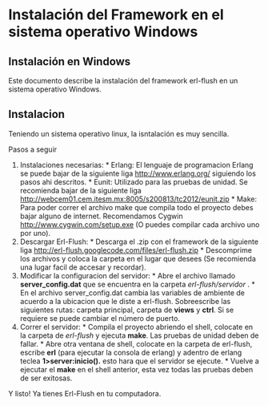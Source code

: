 # Instalación del Framework en el sistema operativo Windows

## Instalación en Windows ##

Este documento describe la instalación del framework erl-flush en un sistema operativo Windows.


## Instalacion ##

Teniendo un sistema operativo linux, la isntalación es muy sencilla.

Pasos a seguir
  1. Instalaciones necesarias:
    * Erlang: El lenguaje de programacion Erlang se puede bajar de la siguiente liga http://www.erlang.org/ siguiendo los pasos ahi descritos.
    * Eunit: Utilizado para las pruebas de unidad. Se recomienda bajar de la siguiente liga http://webcem01.cem.itesm.mx:8005/s200813/tc2012/eunit.zip
    * Make: Para poder correr el archivo make que compila todo el proyecto debes bajar alguno de internet. Recomendamos Cygwin http://www.cygwin.com/setup.exe (O puedes compilar cada archivo uno por uno).
  1. Descargar Erl-Flush:
    * Descarga el .zip con el framework de la siguiente liga http://erl-flush.googlecode.com/files/erl-flush.zip
    * Descomprime los archivos y coloca la carpeta en el lugar que desees (Se recomienda una lugar facil de accesar y recordar).
  1. Modificar la configuracion del servidor:
    * Abre el archivo llamado **server\_config.dat** que se encuentra en la carpeta _erl-flush/servidor_ .
    * En el archivo server\_config.dat cambia las variables de ambiente de acuerdo a la ubicacion que le diste a erl-flush. Sobreescribe las siguientes rutas: carpeta principal, carpeta de **views** y **ctrl**. Si se requiere se puede cambiar el número de puerto.
  1. Correr el servidor:
    * Compila el proyecto abriendo el shell, colocate en la carpeta de _erl-flush_ y ejecuta **make**. Las pruebas de unidad deben de fallar.
    * Abre otra ventana de shell, colocate en la carpeta de erl-flush, escribe **erl** (para ejecutar la consola de erlang) y adentro de erlang teclea **1>server:inicio().** esto hara que el servidor se ejecute.
    * Vuelve a ejecutar el **make** en el shell anterior, esta vez todas las pruebas deben de ser exitosas.

Y listo! Ya tienes Erl-Flush en tu computadora.
